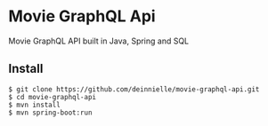 # Movie GraphQL Api
Movie GraphQL API built in Java, Spring and SQL

## Install
```
$ git clone https://github.com/deinnielle/movie-graphql-api.git
$ cd movie-graphql-api
$ mvn install
$ mvn spring-boot:run
```
